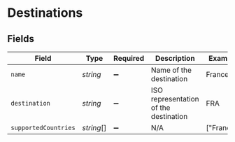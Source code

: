 # Destinations


## Fields

| Field                                 | Type                                  | Required                              | Description                           | Example                               |
| ------------------------------------- | ------------------------------------- | ------------------------------------- | ------------------------------------- | ------------------------------------- |
| `name`                                | *string*                              | :heavy_minus_sign:                    | Name of the destination               | France                                |
| `destination`                         | *string*                              | :heavy_minus_sign:                    | ISO representation of the destination | FRA                                   |
| `supportedCountries`                  | *string*[]                            | :heavy_minus_sign:                    | N/A                                   | ["France"]                            |